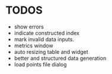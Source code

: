 TODOS
=====

* show errors
* indicate constructed index
* mark invalid data inputs.
* metrics window
* auto resizing table and widget
* better and structured data generation
* load points file dialog 
